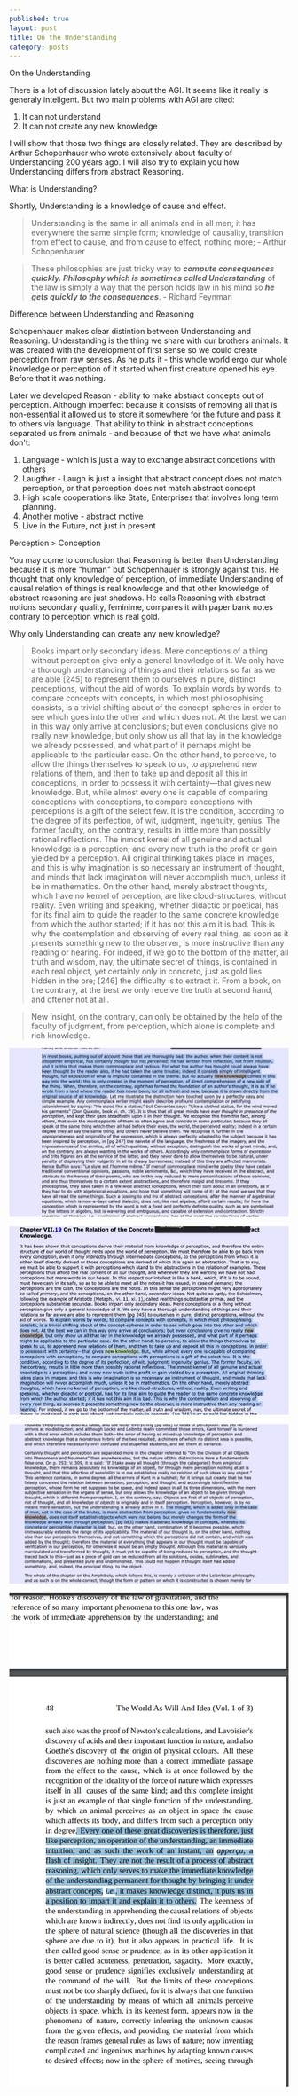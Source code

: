 ```yaml
---
published: true
layout: post
title: On the Understanding
category: posts
---
```


On the Understanding

There is a lot of discussion lately about the AGI. It seems like it really is generaly inteligent. But two main problems with AGI are cited: 

1. It can not understand
2. It can not create any new knowledge

I will show that those two things are closely related. They are described by Arthur Schopenhauer who wrote extensively about faculty of Understanding 200 years ago. I will also try to explain you how Understanding differs from abstract Reasoning.

What is Understanding?

Shortly, Understanding is a knowledge of cause and effect.

> Understanding is the same in all animals and in all men; it has everywhere the same simple form; knowledge of causality, transition from effect to cause, and from cause to effect, nothing more; - Arthur Schopenhauer

> These philosophies are just tricky way to ***compute consequences quickly. Philosophy which is sometimes called Understanding*** of the law is simply a way that the person holds law in his mind so ***he gets quickly to the consequences***. - Richard Feynman


Difference between Understanding and Reasoning

Schopenhauer makes clear distintion between Understanding and Reasoning. Understanding is the thing we share with our brothers animals. It was created  with the development of first sense so we could create perception from raw senses. As he puts it - this whole world ergo our whole knowledge or perception of it started when first creature opened his eye. Before that it was nothing.

Later we developed Reason - ability to make abstract concepts out of perception. Although imperfect because it consists of removing all that is non-essential it allowed us to store it somewhere for the future and pass it to others via language. That ability to think in abstract conceptions separated us from animals - and because of that we have what animals don't:

1. Language - which is just a way to exchange abstract concetions with others
2. Laugther - Laugh is just a insight that abstract concept does not match perception, or that perception does not match abstract concept
3. High scale cooperations like State, Enterprises that involves long term planning.
4. Another motive - abstract motive
5. Live in the Future, not just in present

Perception > Conception

You may come to conclusion that Reasoning is better than Understanding because it is more "human" but Schopenhauer is strongly against this. He thought that only knowledge of perception, of immediate Understanding of causal relation of things is real knowledge and that other knowledge of abstract reasoning are just shadows. He calls Reasoning with abstract notions secondary quality, feminime, compares it with paper bank notes contrary to perception which is real gold. 


Why only Understanding can create any new knowledge?

> Books impart only secondary ideas. Mere conceptions of a thing without perception
give only a general knowledge of it. We only have a thorough
understanding of things and their relations so far as we are able
[245] to represent them to ourselves in pure, distinct perceptions,
without the aid of words. To explain words by words, to compare
concepts with concepts, in which most philosophising consists,
is a trivial shifting about of the concept-spheres in order to see
which goes into the other and which does not. At the best we
can in this way only arrive at conclusions; but even conclusions
give no really new knowledge, but only show us all that lay
in the knowledge we already possessed, and what part of it
perhaps might be applicable to the particular case. On the other
hand, to perceive, to allow the things themselves to speak to
us, to apprehend new relations of them, and then to take up
and deposit all this in conceptions, in order to possess it with
certainty—that gives new knowledge. But, while almost every
one is capable of comparing conceptions with conceptions, to
compare conceptions with perceptions is a gift of the select few.
It is the condition, according to the degree of its perfection, of
wit, judgment, ingenuity, genius. The former faculty, on the
contrary, results in little more than possibly rational reflections.
The inmost kernel of all genuine and actual knowledge is a
perception; and every new truth is the profit or gain yielded by a
perception. All original thinking takes place in images, and this
is why imagination is so necessary an instrument of thought, and
minds that lack imagination will never accomplish much, unless
it be in mathematics. On the other hand, merely abstract thoughts,
which have no kernel of perception, are like cloud-structures,
without reality. Even writing and speaking, whether didactic or
poetical, has for its final aim to guide the reader to the same
concrete knowledge from which the author started; if it has not
this aim it is bad. This is why the contemplation and observing
of every real thing, as soon as it presents something new to the
observer, is more instructive than any reading or hearing. For
indeed, if we go to the bottom of the matter, all truth and wisdom,
nay, the ultimate secret of things, is contained in each real object,
yet certainly only in concreto, just as gold lies hidden in the ore; [246]
the difficulty is to extract it. From a book, on the contrary, at the
best we only receive the truth at second hand, and oftener not at
all.

> New insight, on the contrary, can only be obtained by the help of the faculty of judgment, from perception, which alone is complete and rich knowledge.

![SOP](https://raw.githubusercontent.com/aleksandar-b/blog/gh-pages/_posts/Fnf_kHMXwBcKHi7.jpeg)

![SOP](https://raw.githubusercontent.com/aleksandar-b/blog/gh-pages/_posts/Fnf_o7xXwAkI1OC.jpeg)

![SOP](https://raw.githubusercontent.com/aleksandar-b/blog/gh-pages/_posts//Fnf_o7zXwAwr4XS.jpeg)

![SOP](https://raw.githubusercontent.com/aleksandar-b/blog/gh-pages/_posts/FsVOzO8WIAAs3lZ.png)






